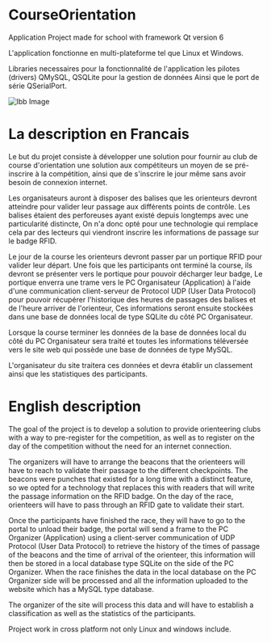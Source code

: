 # CourseOrientation

Application Project made for school with framework Qt version 6

L'application fonctionne en multi-plateforme tel que Linux et Windows.

Libraries necessaires pour la fonctionnalité de l'application les pilotes (drivers) QMySQL, QSQLite pour la gestion de données
Ainsi que le port de série QSerialPort.

![Ibb Image](https://ibb.co/2n0vvmy)


# La description en Francais

Le but du projet consiste à développer une solution pour fournir au club de course d'orientation une solution aux compétiteurs un moyen de se pré-inscrire à la compétition, 
ainsi que de s'inscrire le jour même sans avoir besoin de connexion internet. 

Les organisateurs auront à disposer des balises que les orienteurs devront atteindre pour valider leur passage aux différents points de contrôle.
Les balises étaient des perforeuses ayant existé depuis longtemps avec une particularité distincte, 
On n'a donc opté pour une technologie qui remplace cela par des lecteurs qui viendront inscrire les informations de passage sur le badge RFID. 

Le jour de la course les orienteurs devront passer par un portique RFID pour valider leur départ. 
Une fois que les participants ont terminé la course, ils devront se présenter vers le portique pour pouvoir décharger leur badge, 
Le portique enverra une trame vers le PC Organisateur (Application) à l'aide d'une communication client-serveur de Protocol UDP (User Data Protocol) pour pouvoir récupérer l'historique des heures de passages des balises et de l'heure arriver de l'orienteur, 
Ces informations seront ensuite stockées dans une base de données local de type SQLite du côté PC Organisateur. 

Lorsque la course terminer les données de la base de données local du côté du PC Organisateur sera traité et toutes les informations téléversée vers le site web qui possède une base de données de type MySQL. 

L'organisateur du site traitera ces données et devra établir un classement ainsi que les statistiques des participants.


# English description

The goal of the project is to develop a solution to provide orienteering clubs with a way to pre-register for the competition,
as well as to register on the day of the competition without the need for an internet connection.

The organizers will have to arrange the beacons that the orienteers will have to reach to validate their passage to the different checkpoints.
The beacons were punches that existed for a long time with a distinct feature, 
so we opted for a technology that replaces this with readers that will write the passage information on the RFID badge.
On the day of the race, 
orienteers will have to pass through an RFID gate to validate their start. 

Once the participants have finished the race, they will have to go to the portal to unload their badge, 
the portal will send a frame to the PC Organizer (Application) using a client-server communication of UDP Protocol (User Data Protocol) to retrieve the history of the times of passage of the beacons and the time of arrival of the orienteer,
this information will then be stored in a local database type SQLite on the side of the PC Organizer. 
When the race finishes the data in the local database on the PC Organizer side will be processed and all the information uploaded to the website which has a MySQL type database. 

The organizer of the site will process this data and will have to establish a classification as well as the statistics of the participants.

Project work in cross platform not only Linux and windows include.

